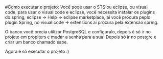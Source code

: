 #Como executar o projeto:
Você pode usar o STS ou eclipse, ou visual code, para usar o visual code e eclipse, você necessita instalar os plugins do spring, eclipse -> Help -> eclipse marketplace,  ai você procura peplo plugin Spring, no visual code -> extensions ai procura pela extensão spring.

O banco você precia utilizar PostgreSQL e configuralo, depois é só ir no projeto em propiters e mudar a senha para a sua. Depois só ir no postgre e criar um banco chamado sape.

Agora é só executar o projeto :) 
